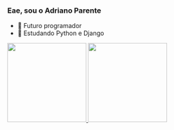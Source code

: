### Eae, sou o Adriano Parente

- 🔭 Futuro programador
- 🌱 Estudando Python e Django

<div>
 <a href="https://github.com/adrianopmachado">
 <img height="180em" src="https://github-readme-stats.vercel.app/api?username=adrianopmachado&show_icons=true&theme=dark&include_all_commits=true&count_private=true"/>
 <img height="180em" src="https://github-readme-stats.vercel.app/api/top-langs/?username=adrianopmachado&layout=compact&langs_count=7&theme=dark"/>
</div>
